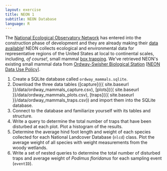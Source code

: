 ```yaml
---
layout: exercise
title: NEON 1
subtitle: NEON Database
language: R
---
```


The [National Ecological Observatory Network](http://www.neoninc.org) has entered into the construction phase of development and they are already making their [data available](http://data.neoninc.org)! NEON collects ecological and environmental data for representative regions of the United States at local to continental scales, including, *of course!*, small mammal [box trapping](https://en.wikipedia.org/wiki/Sherman_trap). We've retrieved NEON's existing small mammal data from [Ordway-Swisher Biological Station](http://ordway-swisher.ufl.edu/) [[NEON Data Use Policy](http://www.neoninc.org/about/terms-of-use/data-usage-and-citation-policies)]. 

1. Create a SQLite database called `ordway_mammals.sqlite`. 
2. Download the three data tables ([capture]({{ site.baseurl }}/data/ordway_mammals_capture.csv), [plots]({{ site.baseurl }}/data/ordway_mammals_plots.csv), [traps]({{ site.baseurl }}/data/ordway_mammals_traps.csv)) and import them into the SQLite database.
3. Connect to the database and familiarize yourself with its tables and structure.
4. Write a query to determine the total number of traps that have been disturbed 
at each plot. Plot a histogram of the results.
5. Determine the average hind foot length and weight of each species collected 
for each National Landcover Database (`nlcd`) class. Plot the average weight of all species with weight measurements from the woody wetlands.
6. Write a set of nested queries to determine the total number of disturbed traps and average weight of *Podimus floridanus* for each sampling event (`eventID`).